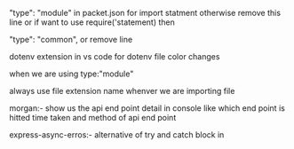 "type": "module" in packet.json for import statment otherwise remove this line or if want to use require('statement) then

"type": "common", or remove line

dotenv extension in vs code for dotenv file color changes

when we are using type:"module"

always use file extension name whenver we are importing file

morgan:- show us the api end point detail in console like which end point is hitted time taken and method of api end point

express-async-erros:- alternative of try and catch block in
